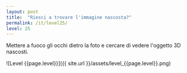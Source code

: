 ```yaml
---
layout: post
title:  "Riesci a trovare l'immagine nascosta?"
permalink: /it/level25/
level: 25
---
```

Mettere a fuoco gli occhi dietro la foto e cercare di vedere l'oggetto 3D nascosti.

![Level {{page.level}}]({{ site.url }}/assets/level_{{page.level}}.png)